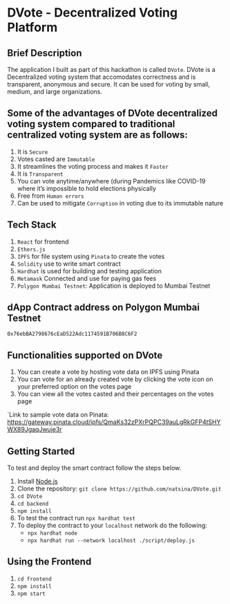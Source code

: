 # DVote - Decentralized Voting Platform

## Brief Description

The application I built as part of this hackathon is called `DVote`. DVote is a Decentralized voting system that accomodates correctness and is transparent, anonymous and secure. It can be used for voting by small, medium, and large organizations.

## Some of the advantages of DVote decentralized voting system compared to traditional centralized voting system are as follows:

1. It is `Secure`
2. Votes casted are `Immutable`
3. It streamlines the voting process and makes it `Faster` 
4. It is `Transparent`
5. You can vote anytime/anywhere (during Pandemics like COVID-19 where it’s impossible to hold elections physically
6. Free from `Human errors`
7. Can be used to mitigate `Corruption` in voting due to its immutable nature


## Tech Stack

1. `React` for frontend
2. `Ethers.js`
3. `IPFS` for file system using `Pinata` to create the votes
4. `Solidity` use to write smart contract
5. `Hardhat` is used for building and testing application
6. `Metamask` Connected and use for paying gas fees
7. `Polygon Mumbai Testnet`: Application is deployed to Mumbai Testnet 

## dApp Contract address on Polygon Mumbai Testnet

`0x76ebBA2798676cEaD522Adc1174591B706B8C6F2`

## Functionalities supported on DVote

1. You can create a vote by hosting vote data on IPFS using Pinata
2. You can vote for an already created vote by clicking the vote icon on your preferred option on the votes page
3. You can view all the votes casted and their percentages on the votes page

`Link to sample vote data on Pinata: https://gateway.pinata.cloud/ipfs/QmaKs32zPXrPQPC39auLgRkGFP4tSHYWX89JgaqJwuje3r



## Getting Started

To test and deploy the smart contract follow the steps below.

1. Install [Node.js](https://nodejs.org/en/download/)
2. Clone the repository: `git clone https://github.com/natsina/DVote.git`
3. `cd DVote`
4. `cd backend`
5. `npm install`
6. To test the contract run `npx hardhat test`
7. To deploy the contract to your `localhost` network do the following:
   - `npx hardhat node`
   - `npx hardhat run --network localhost ./script/deploy.js`

## Using the Frontend

1. `cd frontend`
2. `npm install`
3. `npm start`
